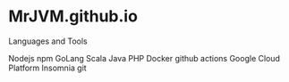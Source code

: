 # MrJVM.github.io
 
Languages and Tools

Nodejs npm GoLang Scala Java PHP Docker github actions Google Cloud Platform Insomnia git  
